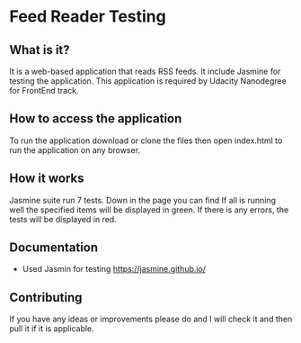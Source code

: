 Feed Reader Testing
===============================

## What is it?
It is a web-based application that reads RSS feeds. It include Jasmine for testing the application.
This application is required by Udacity Nanodegree for FrontEnd track.

## How to access the application
To run the application download or clone the files then open index.html to run the application on any browser.

## How it works
Jasmine suite run 7 tests.
Down in the page you can find
If all is running well the specified items will be displayed in green.
If there is any errors, the tests will be displayed in red.

## Documentation
 - Used Jasmin for testing https://jasmine.github.io/


## Contributing
If you have any ideas or improvements please do and I will check it and then pull it if it is applicable.
